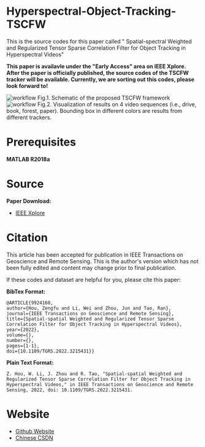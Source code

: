 # Hyperspectral-Object-Tracking-TSCFW
This is the source codes for this paper called " Spatial-spectral Weighted and Regularized Tensor Sparse Correlation Filter for Object Tracking in Hyperspectral Videos"

**This paper is availavle under the "Early Access" area on IEEE Xplore. After the paper is officially published, the source codes of the TSCFW tracker will be available. Currently, we are sorting out this codes, please look forward to!**


<img src="flowchart_TSCFW.png" alt="workflow">
Fig.1. Schematic of the proposed TSCFW framework

<img src="tracking_results.png" alt="workflow">
Fig.2. Visualization of results on 4 video sequences (i.e., drive, book, forest, paper). Bounding box in different colors are results from different trackers.


# Prerequisites
**MATLAB R2018a**


# Source
**Paper Download:**<br />
- [IEEE Xplore](https://ieeexplore.ieee.org/document/9924160)


# Citation
This article has been accepted for publication in IEEE Transactions on Geoscience and Remote Sensing. This is the author's version which has not been fully edited and
content may change prior to final publication.

If these codes and dataset are helpful for you, please cite this paper:

**BibTex Format:**<br />

```
@ARTICLE{9924160,  
author={Hou, Zengfu and Li, Wei and Zhou, Jun and Tao, Ran},  
journal={IEEE Transactions on Geoscience and Remote Sensing},   
title={Spatial-spatial Weighted and Regularized Tensor Sparse Correlation Filter for Object Tracking in Hyperspectral Videos},   
year={2022},  
volume={},  
number={},  
pages={1-1},  
doi={10.1109/TGRS.2022.3215431}}
```


**Plain Text Format:**<br />

```
Z. Hou, W. Li, J. Zhou and R. Tao, "Spatial-spatial Weighted and Regularized Tensor Sparse Correlation Filter for Object Tracking in Hyperspectral Videos," in IEEE Transactions on Geoscience and Remote Sensing, 2022, doi: 10.1109/TGRS.2022.3215431.
```

# Website
- [Github Website](https://zephyrhours.github.io/)
- [Chinese CSDN](https://blog.csdn.net/NBDwo)
